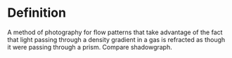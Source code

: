 # Definition

A method of photography for flow patterns that take advantage of the
fact that light passing through a density gradient in a gas is refracted
as though it were passing through a prism. Compare shadowgraph.

